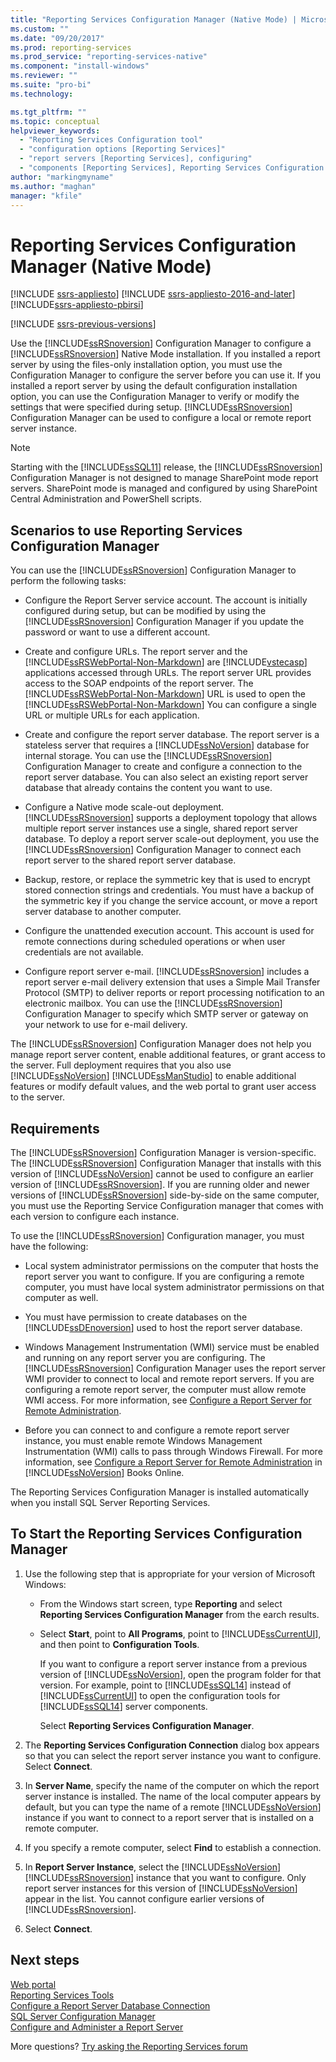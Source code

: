 ```yaml
---
title: "Reporting Services Configuration Manager (Native Mode) | Microsoft Docs"
ms.custom: ""
ms.date: "09/20/2017"
ms.prod: reporting-services
ms.prod_service: "reporting-services-native"
ms.component: "install-windows"
ms.reviewer: ""
ms.suite: "pro-bi"
ms.technology: 

ms.tgt_pltfrm: ""
ms.topic: conceptual
helpviewer_keywords: 
  - "Reporting Services Configuration tool"
  - "configuration options [Reporting Services]"
  - "report servers [Reporting Services], configuring"
  - "components [Reporting Services], Reporting Services Configuration tool"
author: "markingmyname"
ms.author: "maghan"
manager: "kfile"
---
```


# Reporting Services Configuration Manager (Native Mode)

[!INCLUDE [ssrs-appliesto](../../includes/ssrs-appliesto.md)] [!INCLUDE [ssrs-appliesto-2016-and-later](../../includes/ssrs-appliesto-2016-and-later.md)] [!INCLUDE[ssrs-appliesto-pbirsi](../../includes/ssrs-appliesto-pbirs.md)]

[!INCLUDE [ssrs-previous-versions](../../includes/ssrs-previous-versions.md)]

Use the [!INCLUDE[ssRSnoversion](../../includes/ssrsnoversion-md.md)] Configuration Manager to configure a [!INCLUDE[ssRSnoversion](../../includes/ssrsnoversion-md.md)] Native Mode installation. If you installed a report server by using the files-only installation option, you must use the Configuration Manager to configure the server before you can use it. If you installed a report server by using the default configuration installation option, you can use the Configuration Manager to verify or modify the settings that were specified during setup. [!INCLUDE[ssRSnoversion](../../includes/ssrsnoversion-md.md)] Configuration Manager can be used to configure a local or remote report server instance.

> [!NOTE]
> Starting with the [!INCLUDE[ssSQL11](../../includes/sssql11-md.md)] release, the [!INCLUDE[ssRSnoversion](../../includes/ssrsnoversion-md.md)] Configuration Manager is not designed to manage SharePoint mode report servers. SharePoint mode is managed and configured by using SharePoint Central Administration and PowerShell scripts.  
  
##  <a name="bkmk_scenarios"></a> Scenarios to use Reporting Services Configuration Manager  
 You can use the [!INCLUDE[ssRSnoversion](../../includes/ssrsnoversion-md.md)] Configuration Manager to perform the following tasks:  
  
-   Configure the Report Server service account. The account is initially configured during setup, but can be modified by using the [!INCLUDE[ssRSnoversion](../../includes/ssrsnoversion-md.md)] Configuration Manager if you update the password or want to use a different account.  
  
-   Create and configure URLs. The report server and the [!INCLUDE[ssRSWebPortal-Non-Markdown](../../includes/ssrswebportal-non-markdown-md.md)] are [!INCLUDE[vstecasp](../../includes/vstecasp-md.md)] applications accessed through URLs. The report server URL provides access to the SOAP endpoints of the report server. The [!INCLUDE[ssRSWebPortal-Non-Markdown](../../includes/ssrswebportal-non-markdown-md.md)] URL is used to open the [!INCLUDE[ssRSWebPortal-Non-Markdown](../../includes/ssrswebportal-non-markdown-md.md)] You can configure a single URL or multiple URLs for each application.  
  
-   Create and configure the report server database. The report server is a stateless server that requires a [!INCLUDE[ssNoVersion](../../includes/ssnoversion-md.md)] database for internal storage. You can use the [!INCLUDE[ssRSnoversion](../../includes/ssrsnoversion-md.md)] Configuration Manager to create and configure a connection to the report server database. You can also select an existing report server database that already contains the content you want to use.  
  
-   Configure a Native mode scale-out deployment. [!INCLUDE[ssRSnoversion](../../includes/ssrsnoversion-md.md)] supports a deployment topology that allows multiple report server instances use a single, shared report server database. To deploy a report server scale-out deployment, you use the [!INCLUDE[ssRSnoversion](../../includes/ssrsnoversion-md.md)] Configuration Manager to connect each report server to the shared report server database.  
  
-   Backup, restore, or replace the symmetric key that is used to encrypt stored connection strings and credentials. You must have a backup of the symmetric key if you change the service account, or move a report server database to another computer.  
  
-   Configure the unattended execution account. This account is used for remote connections during scheduled operations or when user credentials are not available.  
  
-   Configure report server e-mail. [!INCLUDE[ssRSnoversion](../../includes/ssrsnoversion-md.md)] includes a report server e-mail delivery extension that uses a Simple Mail Transfer Protocol (SMTP) to deliver reports or report processing notification to an electronic mailbox. You can use the [!INCLUDE[ssRSnoversion](../../includes/ssrsnoversion-md.md)] Configuration Manager to specify which SMTP server or gateway on your network to use for e-mail delivery.  
  
 The [!INCLUDE[ssRSnoversion](../../includes/ssrsnoversion-md.md)] Configuration Manager does not help you manage report server content, enable additional features, or grant access to the server. Full deployment requires that you also use [!INCLUDE[ssNoVersion](../../includes/ssnoversion-md.md)] [!INCLUDE[ssManStudio](../../includes/ssmanstudio-md.md)] to enable additional features or modify default values, and the web portal to grant user access to the server.

##  <a name="bkmk_requirements"></a> Requirements

The [!INCLUDE[ssRSnoversion](../../includes/ssrsnoversion-md.md)] Configuration Manager is version-specific. The [!INCLUDE[ssRSnoversion](../../includes/ssrsnoversion-md.md)] Configuration Manager that installs with this version of [!INCLUDE[ssNoVersion](../../includes/ssnoversion-md.md)] cannot be used to configure an earlier version of [!INCLUDE[ssRSnoversion](../../includes/ssrsnoversion-md.md)]. If you are running older and newer versions of [!INCLUDE[ssRSnoversion](../../includes/ssrsnoversion-md.md)] side-by-side on the same computer, you must use the Reporting Service Configuration manager that comes with each version to configure each instance.  

To use the [!INCLUDE[ssRSnoversion](../../includes/ssrsnoversion-md.md)] Configuration manager, you must have the following:

- Local system administrator permissions on the computer that hosts the report server you want to configure. If you are configuring a remote computer, you must have local system administrator permissions on that computer as well.

- You must have permission to create databases on the [!INCLUDE[ssDEnoversion](../../includes/ssdenoversion-md.md)] used to host the report server database.

- Windows Management Instrumentation (WMI) service must be enabled and running on any report server you are configuring. The [!INCLUDE[ssRSnoversion](../../includes/ssrsnoversion-md.md)] Configuration Manager uses the report server WMI provider to connect to local and remote report servers. If you are configuring a remote report server, the computer must allow remote WMI access. For more information, see [Configure a Report Server for Remote Administration](../../reporting-services/report-server/configure-a-report-server-for-remote-administration.md).  

- Before you can connect to and configure a remote report server instance, you must enable remote Windows Management Instrumentation (WMI) calls to pass through Windows Firewall. For more information, see [Configure a Report Server for Remote Administration](../../reporting-services/report-server/configure-a-report-server-for-remote-administration.md) in [!INCLUDE[ssNoVersion](../../includes/ssnoversion-md.md)] Books Online.

The Reporting Services Configuration Manager is installed automatically when you install SQL Server Reporting Services.

##  <a name="bkmk_start_configuration_manager"></a> To Start the Reporting Services Configuration Manager

1.  Use the following step that is appropriate for your version of Microsoft Windows:

    - From the Windows start screen, type **Reporting** and select **Reporting Services Configuration Manager** from the earch results.

    - Select **Start**, point to **All Programs**, point to [!INCLUDE[ssCurrentUI](../../includes/sscurrentui-md.md)], and then point to **Configuration Tools**.

         If you want to configure a report server instance from a previous version of [!INCLUDE[ssNoVersion](../../includes/ssnoversion-md.md)], open the program folder for that version. For example, point to [!INCLUDE[ssSQL14](../../includes/sssql14-md.md)] instead of [!INCLUDE[ssCurrentUI](../../includes/sscurrentui-md.md)] to open the configuration tools for [!INCLUDE[ssSQL14](../../includes/sssql14-md.md)] server components.

         Select **Reporting Services Configuration Manager**.

2. The **Reporting Services Configuration Connection** dialog box appears so that you can select the report server instance you want to configure. Select **Connect**.

3. In **Server Name**, specify the name of the computer on which the report server instance is installed. The name of the local computer appears by default, but you can type the name of a remote [!INCLUDE[ssNoVersion](../../includes/ssnoversion-md.md)] instance if you want to connect to a report server that is installed on a remote computer.

4. If you specify a remote computer, select **Find** to establish a connection.

5. In **Report Server Instance**, select the [!INCLUDE[ssNoVersion](../../includes/ssnoversion-md.md)] [!INCLUDE[ssRSnoversion](../../includes/ssrsnoversion-md.md)] instance that you want to configure. Only report server instances for this version of [!INCLUDE[ssNoVersion](../../includes/ssnoversion-md.md)] appear in the list. You cannot configure earlier versions of [!INCLUDE[ssRSnoversion](../../includes/ssrsnoversion-md.md)].

6. Select **Connect**.

## Next steps

[Web portal](../../reporting-services/web-portal-ssrs-native-mode.md)   
[Reporting Services Tools](../../reporting-services/tools/reporting-services-tools.md)   
[Configure a Report Server Database Connection](../../reporting-services/install-windows/configure-a-report-server-database-connection-ssrs-configuration-manager.md)   
[SQL Server Configuration Manager](../../relational-databases/sql-server-configuration-manager.md)   
[Configure and Administer a Report Server](../../reporting-services/report-server/configure-and-administer-a-report-server-ssrs-native-mode.md)  

More questions? [Try asking the Reporting Services forum](http://go.microsoft.com/fwlink/?LinkId=620231)
